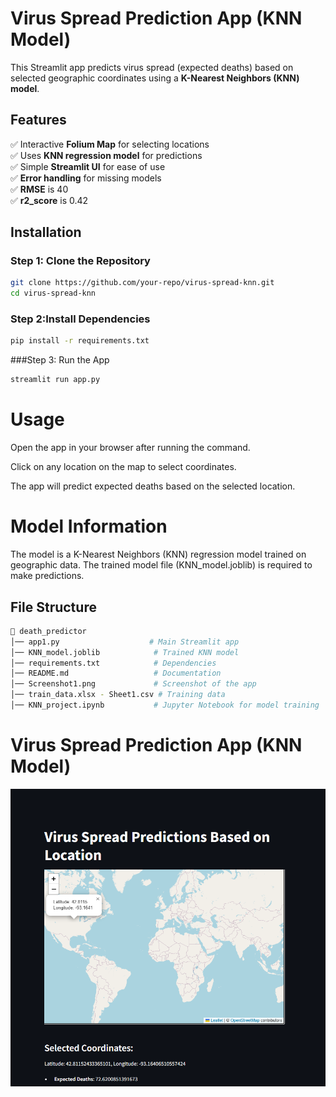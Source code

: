 
# **Virus Spread Prediction App (KNN Model)**  

This Streamlit app predicts virus spread (expected deaths) based on selected geographic coordinates using a **K-Nearest Neighbors (KNN) model**.  

## **Features**  
✅ Interactive **Folium Map** for selecting locations  
✅ Uses **KNN regression model** for predictions  
✅ Simple **Streamlit UI** for ease of use  
✅ **Error handling** for missing models  
✅ **RMSE** is 40  
✅ **r2_score** is 0.42 

## **Installation**  
### **Step 1: Clone the Repository**  
```bash
git clone https://github.com/your-repo/virus-spread-knn.git
cd virus-spread-knn
```
### **Step 2:Install Dependencies**  
```bash
pip install -r requirements.txt
```
###Step 3: Run the App
```bash
streamlit run app.py
```

# **Usage**
Open the app in your browser after running the command.

Click on any location on the map to select coordinates.

The app will predict expected deaths based on the selected location.

# **Model Information**
The model is a K-Nearest Neighbors (KNN) regression model trained on geographic data.
The trained model file (KNN_model.joblib) is required to make predictions.

## File Structure
```bash
📂 death_predictor
│── app1.py                    # Main Streamlit app
│── KNN_model.joblib            # Trained KNN model
│── requirements.txt            # Dependencies
│── README.md                   # Documentation
│── Screenshot1.png             # Screenshot of the app
│── train_data.xlsx - Sheet1.csv # Training data
│── KNN_project.ipynb           # Jupyter Notebook for model training
```
# **Virus Spread Prediction App (KNN Model)**  

![App Screenshot](Screenshot1.png)

